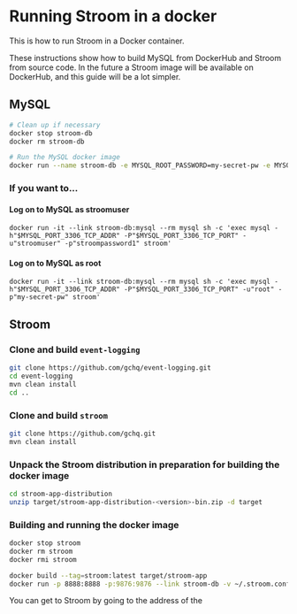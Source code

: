 # Running Stroom in a docker

This is how to run Stroom in a Docker container.

These instructions show how to build MySQL from DockerHub and Stroom from source code. In the future a Stroom image will be available on DockerHub, and this guide will be a lot simpler.

## MySQL 
```bash
# Clean up if necessary
docker stop stroom-db
docker rm stroom-db

# Run the MySQL docker image
docker run --name stroom-db -e MYSQL_ROOT_PASSWORD=my-secret-pw -e MYSQL_USER=stroomuser -e MYSQL_PASSWORD=stroompassword1 -e MYSQL_DATABASE=stroom -d mysql:5.6
```

### If you want to...
#### Log on to MySQL as stroomuser
`docker run -it --link stroom-db:mysql --rm mysql sh -c 'exec mysql -h"$MYSQL_PORT_3306_TCP_ADDR" -P"$MYSQL_PORT_3306_TCP_PORT" -u"stroomuser" -p"stroompassword1" stroom'`

#### Log on to MySQL as root
`docker run -it --link stroom-db:mysql --rm mysql sh -c 'exec mysql -h"$MYSQL_PORT_3306_TCP_ADDR" -P"$MYSQL_PORT_3306_TCP_PORT" -u"root" -p"my-secret-pw" stroom'`



## Stroom

### Clone and build `event-logging`

```bash
git clone https://github.com/gchq/event-logging.git
cd event-logging
mvn clean install
cd ..
```

### Clone and build `stroom`

```bash
git clone https://github.com/gchq.git
mvn clean install
```

###  Unpack the Stroom distribution in preparation for building the docker image

```bash
cd stroom-app-distribution
unzip target/stroom-app-distribution-<version>-bin.zip -d target
```

### Building and running the docker image

```bash
docker stop stroom
docker rm stroom
docker rmi stroom

docker build --tag=stroom:latest target/stroom-app
docker run -p 8888:8888 -p:9876:9876 --link stroom-db -v ~/.stroom.conf.d:/root/.stroom.conf.d --name=stroom -e Stroom_JDBC_DRIVER_URL="jdbc:mysql://stroom-db/stroom?useUnicode=yes&characterEncoding=UTF-8" -e Stroom_JDBC_DRIVER_USERNAME="stroomuser" -e Stroom_JDBC_DRIVER_PASSWORD="stroompassword1" stroom
```

You can get to Stroom by going to the address of the
